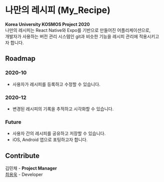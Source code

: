 # 나만의 레시피 (My_Recipe)

**Korea University KOSMOS Project 2020**  
나만의 레시피는 React Native와 Expo를 기반으로 만들어진 어플리케이션으로,  
개발자가 사용하는 버전 관리 시스템인 git과 비슷한 기능을 레시피 관리에 적용시키고자 합니다.

## Roadmap
### 2020-10
- 사용자가 레시피를 등록하고 수정할 수 있습니다.

### 2020-12
- 변경된 레시피의 기록을 추적하고 시각화할 수 있습니다.

### Future
- 사용자 간의 레시피를 공유하고 저장할 수 있습니다.
- iOS, Android 앱으로 포팅하고자 합니다.

## Contribute
김민채 - **Project Manager**  
[최용욱](https://github.com/hyp3rflow) - Developer  
